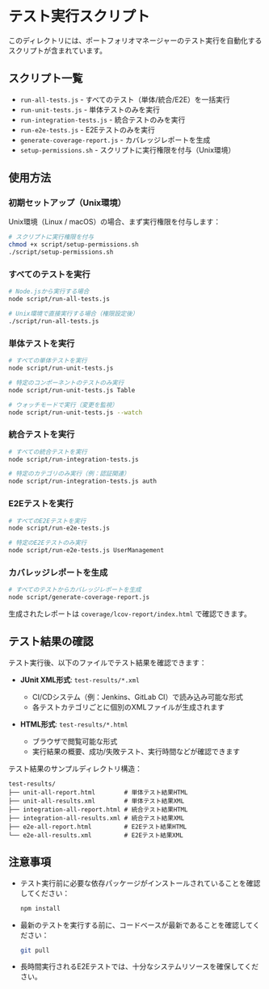 # テスト実行スクリプト

このディレクトリには、ポートフォリオマネージャーのテスト実行を自動化するスクリプトが含まれています。

## スクリプト一覧

- `run-all-tests.js` - すべてのテスト（単体/統合/E2E）を一括実行
- `run-unit-tests.js` - 単体テストのみを実行
- `run-integration-tests.js` - 統合テストのみを実行
- `run-e2e-tests.js` - E2Eテストのみを実行
- `generate-coverage-report.js` - カバレッジレポートを生成
- `setup-permissions.sh` - スクリプトに実行権限を付与（Unix環境）

## 使用方法

### 初期セットアップ（Unix環境）

Unix環境（Linux / macOS）の場合、まず実行権限を付与します：

```bash
# スクリプトに実行権限を付与
chmod +x script/setup-permissions.sh
./script/setup-permissions.sh
```

### すべてのテストを実行

```bash
# Node.jsから実行する場合
node script/run-all-tests.js

# Unix環境で直接実行する場合（権限設定後）
./script/run-all-tests.js
```

### 単体テストを実行

```bash
# すべての単体テストを実行
node script/run-unit-tests.js

# 特定のコンポーネントのテストのみ実行
node script/run-unit-tests.js Table

# ウォッチモードで実行（変更を監視）
node script/run-unit-tests.js --watch
```

### 統合テストを実行

```bash
# すべての統合テストを実行
node script/run-integration-tests.js

# 特定のカテゴリのみ実行（例：認証関連）
node script/run-integration-tests.js auth
```

### E2Eテストを実行

```bash
# すべてのE2Eテストを実行
node script/run-e2e-tests.js

# 特定のE2Eテストのみ実行
node script/run-e2e-tests.js UserManagement
```

### カバレッジレポートを生成

```bash
# すべてのテストからカバレッジレポートを生成
node script/generate-coverage-report.js
```

生成されたレポートは `coverage/lcov-report/index.html` で確認できます。

## テスト結果の確認

テスト実行後、以下のファイルでテスト結果を確認できます：

- **JUnit XML形式**: `test-results/*.xml`
  - CI/CDシステム（例：Jenkins、GitLab CI）で読み込み可能な形式
  - 各テストカテゴリごとに個別のXMLファイルが生成されます

- **HTML形式**: `test-results/*.html`
  - ブラウザで閲覧可能な形式
  - 実行結果の概要、成功/失敗テスト、実行時間などが確認できます

テスト結果のサンプルディレクトリ構造：
```
test-results/
├── unit-all-report.html        # 単体テスト結果HTML
├── unit-all-results.xml        # 単体テスト結果XML
├── integration-all-report.html # 統合テスト結果HTML
├── integration-all-results.xml # 統合テスト結果XML
├── e2e-all-report.html         # E2Eテスト結果HTML
└── e2e-all-results.xml         # E2Eテスト結果XML
```

## 注意事項

- テスト実行前に必要な依存パッケージがインストールされていることを確認してください：
  ```bash
  npm install
  ```

- 最新のテストを実行する前に、コードベースが最新であることを確認してください：
  ```bash
  git pull
  ```

- 長時間実行されるE2Eテストでは、十分なシステムリソースを確保してください。
